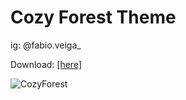 # Cozy Forest Theme

ig: @fabio.veiga_

Download: <a href="https://github.com/v37ga/CozyForestTheme/blob/main/cozyforesttheme.rar">[here]</a>

![CozyForest](https://user-images.githubusercontent.com/71238693/134707743-019b1471-4e37-4d7a-a304-c5c734ca30e8.png)

